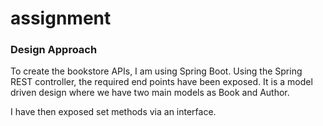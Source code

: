 # assignment
### Design Approach
To create the bookstore APIs, I am using Spring Boot. Using the Spring REST controller, the required end points have been exposed. It is a model driven design where we have two main models as Book and Author.

I have then exposed set methods via an interface. 



